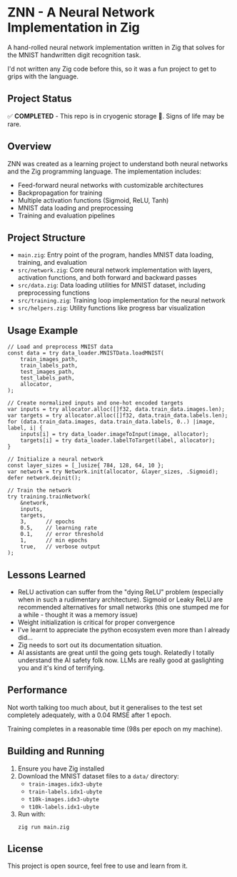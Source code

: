 # ZNN - A Neural Network Implementation in Zig

A hand-rolled neural network implementation written in Zig that solves for the MNIST handwritten digit recognition task. 

I'd not written any Zig code before this, so it was a fun project to get to grips with the language.

## Project Status

✅ **COMPLETED** - This repo is in cryogenic storage 🧊. Signs of life may be rare.

## Overview

ZNN was created as a learning project to understand both neural networks and the Zig programming language. The implementation includes:

- Feed-forward neural networks with customizable architectures
- Backpropagation for training
- Multiple activation functions (Sigmoid, ReLU, Tanh)
- MNIST data loading and preprocessing
- Training and evaluation pipelines

## Project Structure

- `main.zig`: Entry point of the program, handles MNIST data loading, training, and evaluation
- `src/network.zig`: Core neural network implementation with layers, activation functions, and both forward and backward passes
- `src/data.zig`: Data loading utilities for MNIST dataset, including preprocessing functions
- `src/training.zig`: Training loop implementation for the neural network
- `src/helpers.zig`: Utility functions like progress bar visualization

## Usage Example

```zig
// Load and preprocess MNIST data
const data = try data_loader.MNISTData.loadMNIST(
    train_images_path,
    train_labels_path,
    test_images_path,
    test_labels_path,
    allocator,
);

// Create normalized inputs and one-hot encoded targets
var inputs = try allocator.alloc([]f32, data.train_data.images.len);
var targets = try allocator.alloc([]f32, data.train_data.labels.len);
for (data.train_data.images, data.train_data.labels, 0..) |image, label, i| {
    inputs[i] = try data_loader.imageToInput(image, allocator);
    targets[i] = try data_loader.labelToTarget(label, allocator);
}

// Initialize a neural network
const layer_sizes = [_]usize{ 784, 128, 64, 10 };
var network = try Network.init(allocator, &layer_sizes, .Sigmoid);
defer network.deinit();

// Train the network
try training.trainNetwork(
    &network,
    inputs,
    targets,
    3,      // epochs
    0.5,    // learning rate
    0.1,    // error threshold
    1,      // min epochs
    true,   // verbose output
);
```

## Lessons Learned

- ReLU activation can suffer from the "dying ReLU" problem (especially when in such a rudimentary architecture). Sigmoid or Leaky ReLU are recommended alternatives for small networks (this one stumped me for a while - thought it was a memory issue)
- Weight initialization is critical for proper convergence
- I've learnt to appreciate the python ecosystem even more than I already did...
- Zig needs to sort out its documentation situation.
- AI assistants are great until the going gets tough. Relatedly I totally understand the AI safety folk now. LLMs are really good at gaslighting you and it's kind of terrifying.

## Performance
Not worth talking too much about, but it generalises to the test set completely adequately, with a 0.04 RMSE after 1 epoch.

Training completes in a reasonable time (98s per epoch on my machine).

## Building and Running

1. Ensure you have Zig installed
2. Download the MNIST dataset files to a `data/` directory:
   - `train-images.idx3-ubyte`
   - `train-labels.idx1-ubyte`
   - `t10k-images.idx3-ubyte`
   - `t10k-labels.idx1-ubyte`
3. Run with:
   ```
   zig run main.zig
   ```

## License

This project is open source, feel free to use and learn from it.
